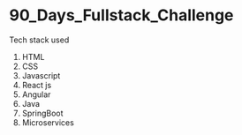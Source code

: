 # 90_Days_Fullstack_Challenge
Tech stack used
1. HTML
2. CSS
3. Javascript
4. React js
5. Angular
6. Java
7. SpringBoot
8. Microservices

